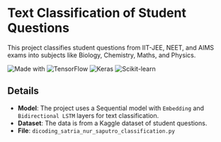 # Text Classification of Student Questions

This project classifies student questions from IIT-JEE, NEET, and AIMS exams into subjects like Biology, Chemistry, Maths, and Physics.

![Made with](https://img.shields.io/badge/Made%20with-Python-1f425f.svg)
![TensorFlow](https://img.shields.io/badge/TensorFlow-%23FF6F00.svg?style=for-the-badge&logo=TensorFlow&logoColor=white)
![Keras](https://img.shields.io/badge/Keras-%23D00000.svg?style=for-the-badge&logo=Keras&logoColor=white)
![Scikit-learn](https://img.shields.io/badge/scikit--learn-%23F7931E.svg?style=for-the-badge&logo=scikit-learn&logoColor=white)

## Details

- **Model**: The project uses a Sequential model with `Embedding` and `Bidirectional LSTM` layers for text classification.
- **Dataset**: The data is from a Kaggle dataset of student questions.
- **File**: `dicoding_satria_nur_saputro_classification.py`
